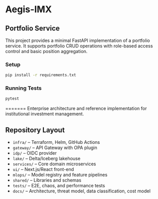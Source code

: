 # Aegis-IMX

## Portfolio Service

This project provides a minimal FastAPI implementation of a portfolio service.
It supports portfolio CRUD operations with role-based access control and basic
position aggregation.

### Setup

```bash
pip install -r requirements.txt
```

### Running Tests

```bash
pytest
```
=======
Enterprise architecture and reference implementation for institutional investment management.

## Repository Layout
- `infra/` – Terraform, Helm, GitHub Actions
- `gateway/` – API Gateway with OPA plugin
- `idp/` – OIDC provider
- `lake/` – Delta/Iceberg lakehouse
- `services/` – Core domain microservices
- `ui/` – Next.js/React front-end
- `mlops/` – Model registry and feature pipelines
- `shared/` – Libraries and schemas
- `tests/` – E2E, chaos, and performance tests
- `docs/` – Architecture, threat model, data classification, cost model
